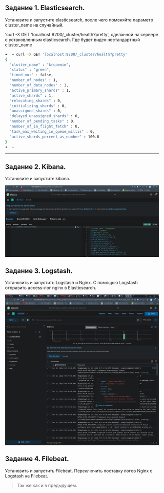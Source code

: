 
## Задание 1. Elasticsearch.

Установите и запустите elasticsearch, после чего поменяйте параметр cluster_name на случайный.

'curl -X GET 'localhost:9200/_cluster/health?pretty', сделанной на сервере с установленным elasticsearch. Где будет виден нестандартный cluster_name

```sh
➜  ~ curl -X GET 'localhost:9200/_cluster/health?pretty'
{
  "cluster_name" : "krupenin",
  "status" : "green",
  "timed_out" : false,
  "number_of_nodes" : 1,
  "number_of_data_nodes" : 1,
  "active_primary_shards" : 1,
  "active_shards" : 1,
  "relocating_shards" : 0,
  "initializing_shards" : 0,
  "unassigned_shards" : 0,
  "delayed_unassigned_shards" : 0,
  "number_of_pending_tasks" : 0,
  "number_of_in_flight_fetch" : 0,
  "task_max_waiting_in_queue_millis" : 0,
  "active_shards_percent_as_number" : 100.0
}
➜  ~
```
---
## Задание 2. Kibana.
Установите и запустите kibana.

![](https://github.com/NicholasKrupenin/netology_git/blob/main/Databases_and_their_types/img/kibana_1.jpg)

## Задание 3. Logstash.
Установить и запустить Logstash и Nginx. С помощью Logstash отправить access-лог nginx в Elasticsearch.

![](https://github.com/NicholasKrupenin/netology_git/blob/main/Databases_and_their_types/img/nginx.jpg)

## Задание 4. Filebeat.
Установить и запустить Filebeat. Переключить поставку логов Nginx с Logstash на Filebeat.

> Так же как и в предыдущем.